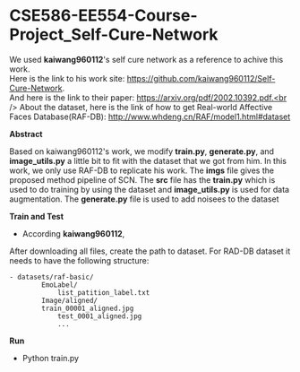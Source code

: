 # CSE586-EE554-Course-Project_Self-Cure-Network
We used **kaiwang960112**'s self cure network as a reference to achive this work. <br />
Here is the link to his work site: https://github.com/kaiwang960112/Self-Cure-Network. <br />
And here is the link to their paper: https://arxiv.org/pdf/2002.10392.pdf.<br />
About the dataset, here is the link of how to get Real-world Affective Faces Database(RAF-DB): http://www.whdeng.cn/RAF/model1.html#dataset 




**Abstract**

Based on kaiwang960112's work, we modify **train.py**, **generate.py**, and **image_utils.py** a little bit to fit with the dataset that we got from him. In this work, we only use RAF-DB to replicate his work.
The **imgs** file gives the proposed method pipeline of SCN. The **src** file has the **train.py** which is used to do training by using the dataset and **image_utils.py** is used for data augmentation. The **generate.py** file is used to add noisees to the dataset

**Train and Test**
- According **kaiwang960112**,

After downloading all files, create the path to dataset. For RAD-DB dataset it needs to have the following structure: 
 ```
- datasets/raf-basic/
         EmoLabel/
             list_patition_label.txt
         Image/aligned/
	     train_00001_aligned.jpg
             test_0001_aligned.jpg
             ...
```             
**Run**
- Python train.py 
